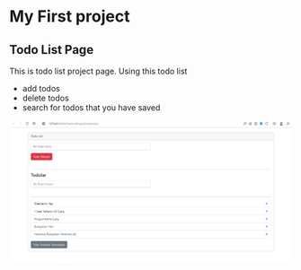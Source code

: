 # My First project
## Todo List Page

This is todo list project page. Using this todo list

- add todos
- delete todos
- search for todos that you have saved

![](https://github.com/MrtGzc/TodoList/blob/main/examplePhoto.png?raw=true)